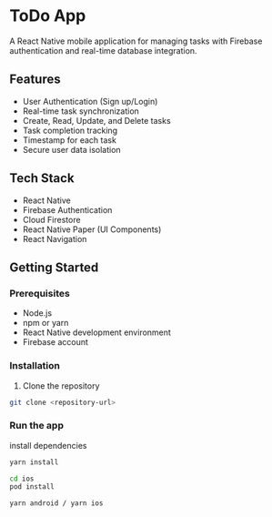 # ToDo App

A React Native mobile application for managing tasks with Firebase authentication and real-time database integration.

## Features

- User Authentication (Sign up/Login)
- Real-time task synchronization
- Create, Read, Update, and Delete tasks
- Task completion tracking
- Timestamp for each task
- Secure user data isolation

## Tech Stack

- React Native
- Firebase Authentication
- Cloud Firestore
- React Native Paper (UI Components)
- React Navigation

## Getting Started

### Prerequisites

- Node.js
- npm or yarn
- React Native development environment
- Firebase account

### Installation

1. Clone the repository

```bash
git clone <repository-url>
```

### Run the app

install dependencies

```bash
yarn install
```

```bash
cd ios
pod install
```

```bash
yarn android / yarn ios
```
